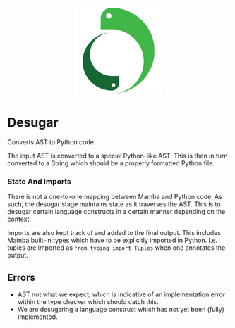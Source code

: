 <h1 align="center">
    <img src="../../image/logo.svg" height="200" alt="Mamba logo"/>
</h1>

# Desugar

Converts AST to Python code.

The input AST is converted to a special Python-like AST. This is then in turn converted to a String which should be a
properly formatted Python file.

### State And Imports

There is not a one-to-one mapping between Mamba and Python code. As such, the desugar stage maintains state as it
traverses the AST. This is to desugar certain language constructs in a certain manner depending on the context.

Imports are also kept track of and added to the final output. This includes Mamba built-in types which have to be
explicitly imported in Python. I.e. tuples are imported as `from typing import Tuples` when one annotates the output.

## Errors

- AST not what we expect, which is indicative of an implementation error within the type checker which should catch
  this.
- We are desugaring a language construct which has not yet been (fully) implemented.
